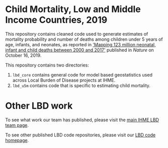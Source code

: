 # Child Mortality, Low and Middle Income Countries, 2019

This repository contains cleaned code used to generate estimates of mortality probability and number of deaths among children under 5 years of age, infants, and neonates, as reported in ['Mapping 123 million neonatal, infant and child deaths between 2000 and 2017'](https://www.nature.com/articles/s41586-019-1545-0) published in *Nature* on October 16, 2019. 

This repository contains two directories:

1. `lbd_core` contains general code for model based geostatistics used across Local Burden of Disease projects at IHME.
2. `lbd_u5m` contains code that is specific to estimating child mortality.

# Other LBD work

To see what work our team has published, please visit the [main IHME LBD team page](http://www.healthdata.org/lbd).

To see other published LBD code repositories, please visit our [LBD code homepage](https://github.com/ihmeuw/lbd).
